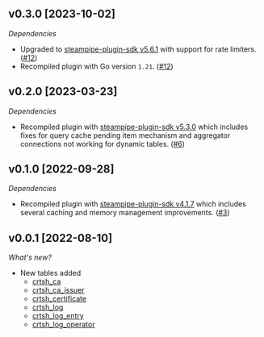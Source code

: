 ## v0.3.0 [2023-10-02]

_Dependencies_

- Upgraded to [steampipe-plugin-sdk v5.6.1](https://github.com/turbot/steampipe-plugin-sdk/blob/main/CHANGELOG.md#v561-2023-09-29) with support for rate limiters. ([#12](https://github.com/turbot/steampipe-plugin-crtsh/pull/12))
- Recompiled plugin with Go version `1.21`. ([#12](https://github.com/turbot/steampipe-plugin-crtsh/pull/12))

## v0.2.0 [2023-03-23]

_Dependencies_

- Recompiled plugin with [steampipe-plugin-sdk v5.3.0](https://github.com/turbot/steampipe-plugin-sdk/blob/main/CHANGELOG.md#v530-2023-03-16) which includes fixes for query cache pending item mechanism and aggregator connections not working for dynamic tables. ([#6](https://github.com/turbot/steampipe-plugin-crtsh/pull/6))

## v0.1.0 [2022-09-28]

_Dependencies_

- Recompiled plugin with [steampipe-plugin-sdk v4.1.7](https://github.com/turbot/steampipe-plugin-sdk/blob/main/CHANGELOG.md#v417-2022-09-08) which includes several caching and memory management improvements. ([#3](https://github.com/turbot/steampipe-plugin-crtsh/pull/3))

## v0.0.1 [2022-08-10]

_What's new?_

- New tables added
  - [crtsh_ca](https://https://hub.steampipe.io/plugins/turbot/crtsh/tables/crtsh_ca)
  - [crtsh_ca_issuer](https://https://hub.steampipe.io/plugins/turbot/crtsh/tables/crtsh_ca_issuer)
  - [crtsh_certificate](https://https://hub.steampipe.io/plugins/turbot/crtsh/tables/crtsh_certificate)
  - [crtsh_log](https://https://hub.steampipe.io/plugins/turbot/crtsh/tables/crtsh_log)
  - [crtsh_log_entry](https://https://hub.steampipe.io/plugins/turbot/crtsh/tables/crtsh_log_entry)
  - [crtsh_log_operator](https://https://hub.steampipe.io/plugins/turbot/crtsh/tables/crtsh_log_operator)
